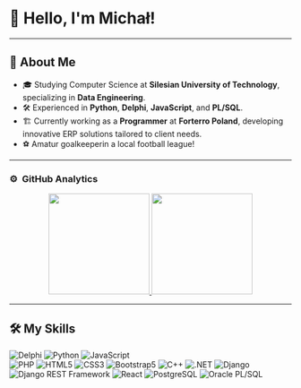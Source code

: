 # 👋 Hello, I'm Michał!



---

## 🚀 About Me
- 🎓 Studying Computer Science at **Silesian University of Technology**, specializing in **Data Engineering**.
- 🛠️ Experienced in **Python**, **Delphi**, **JavaScript**, and **PL/SQL**.
- 🏗️ Currently working as a **Programmer** at **Forterro Poland**, developing innovative ERP solutions tailored to client needs.
- ⚽ Amatur goalkeeperin a local football league!

---

### ⚙️ &nbsp;GitHub Analytics

<p align="center">
<a href="https://github.com/Myszexx">
  <img height="180em" src="https://github-readme-stats-eight-theta.vercel.app/api?username=Myszexx&show_icons=true&theme=dark&include_all_commits=true&count_private=true"/>
  <img height="180em" src="https://github-readme-stats-eight-theta.vercel.app/api/top-langs/?username=Myszexx&layout=compact&langs_count=8&theme=dark"/>
</a>
</p>


--- 
## 🛠 My Skills
  ![Delphi](https://img.shields.io/badge/-Delphi-333333?style=flat&logo=delphi)
  ![Python](https://img.shields.io/badge/-Python-333333?style=flat&logo=python)
  ![JavaScript](https://img.shields.io/badge/-JavaScript-333333?style=flat&logo=javascript)  
  ![PHP](https://img.shields.io/badge/-PHP-333333?style=flat&logo=PHP)
  ![HTML5](https://img.shields.io/badge/-HTML5-333333?style=flat&logo=HTML5)
  ![CSS3](https://img.shields.io/badge/-CSS3-333333?style=flat&logo=CSS3&logoColor=1572B6)
  ![Bootstrap5](https://img.shields.io/badge/-Bootstrap-333333?style=flat&logo=bootstrap&logoColor=563D7C)
  ![C++](https://img.shields.io/badge/-C++-333333?style=flat&logo=cplusplus)
  ![.NET](https://img.shields.io/badge/-.NET-333333?style=flat&logo=dotnet)
  ![Django](https://img.shields.io/badge/-Django-092E20?style=flat&logo=django)
  ![Django REST Framework](https://img.shields.io/badge/-Django%20REST%20Framework-092E20?style=flat&logo=django)
  ![React](https://img.shields.io/badge/-React-092E20?style=flat&logo=react)
  ![PostgreSQL](https://img.shields.io/badge/-PostgreSQL-336791?style=flat&logo=PostgreSQL) 
  ![Oracle PL/SQL](https://img.shields.io/badge/-Oracle_PLSQL-336791?style=flat&logo=Oracle)
